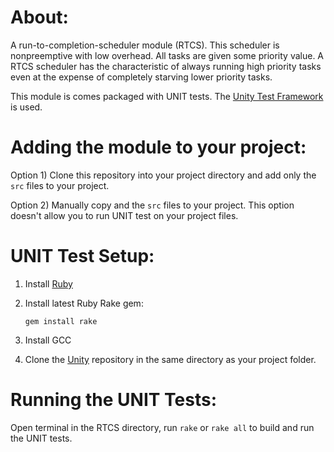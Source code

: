 # About:

A run-to-completion-scheduler module (RTCS). This scheduler is nonpreemptive with low overhead. All tasks are given some priority value. A RTCS scheduler has the characteristic of always running high priority tasks even at the expense of completely starving lower priority tasks.

This module is comes packaged with UNIT tests. The [Unity Test Framework](https://github.com/ThrowTheSwitch/Unity) is used.

# Adding the module to your project:

Option 1) Clone this repository into your project directory and add only the `src` files to your project.

Option 2) Manually copy and the `src` files to your project. This option doesn't allow you to run UNIT test on your project files.

# UNIT Test Setup:

1. Install [Ruby](https://rubyinstaller.org/)

2. Install latest Ruby Rake gem:

    `gem install rake`

3. Install GCC

4. Clone the [Unity](https://github.com/ThrowTheSwitch/Unity) repository in the same directory as your project folder.

# Running the UNIT Tests:

Open terminal in the RTCS directory, run `rake` or `rake all` to build and run the UNIT tests.


